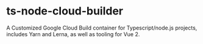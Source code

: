 # ts-node-cloud-builder
A Customized Google Cloud Build container for Typescript/node.js projects, includes Yarn and Lerna, as well as tooling for Vue 2.
